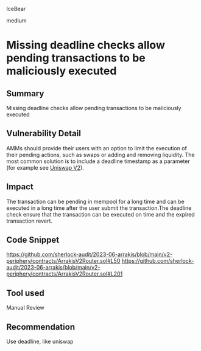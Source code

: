 IceBear

medium

# Missing deadline checks allow pending transactions to be maliciously executed

## Summary
Missing deadline checks allow pending transactions to be maliciously executed
## Vulnerability Detail
AMMs should provide their users with an option to limit the execution of their pending actions, such as swaps or adding and removing liquidity. The most common solution is to include a deadline timestamp as a parameter (for example see [Uniswap V2](https://github.com/Uniswap/v2-periphery/blob/0335e8f7e1bd1e8d8329fd300aea2ef2f36dd19f/contracts/UniswapV2Router02.sol#L229)).
## Impact
The transaction can be pending in mempool for a long time and can be executed in a long time after the user submit the transaction.The deadline check ensure that the transaction can be executed on time and the expired transaction revert.
## Code Snippet
https://github.com/sherlock-audit/2023-06-arrakis/blob/main/v2-periphery/contracts/ArrakisV2Router.sol#L50
https://github.com/sherlock-audit/2023-06-arrakis/blob/main/v2-periphery/contracts/ArrakisV2Router.sol#L201
## Tool used

Manual Review

## Recommendation
Use deadline, like uniswap